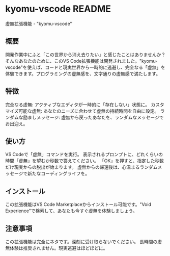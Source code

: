 # kyomu-vscode README

虚無拡張機能 - "kyomu-vscode"

## 概要
開発作業中にふと「この世界から消え去りたい」と感じたことはありませんか？そんなあなたのために、このVS Code拡張機能は開発されました。"kyomu-vscode"を使えば、コードと現実世界から一時的に逃避し、完全なる「虚無」を体験できます。プログラミングの虚無感を、文字通りの虚無感で満たします。

## 特徴
完全なる虚無: アクティブなエディタが一時的に「存在しない」状態に。
カスタマイズ可能な虚無: あなたのニーズに合わせて虚無の持続時間を自由に設定。
ランダムな励ましメッセージ: 虚無から戻ったあなたを、ランダムなメッセージでお出迎え。

## 使い方
VS Codeで「虚無」コマンドを実行。
表示されるプロンプトに、どれくらいの時間「虚無」を望むか秒数で答えてください。
「OK」を押すと、指定した秒数だけ現実からの脱出が始まります。
虚無からの帰還後は、心温まるランダムメッセージで新たなコーディングライフを。

## インストール
この拡張機能はVS Code Marketplaceからインストール可能です。"Void Experience"で検索して、あなたも今すぐ虚無を体験しましょう。

## 注意事項
この拡張機能は完全にネタです。深刻に受け取らないでください。
長時間の虚無体験は推奨されません。現実逃避はほどほどに。
